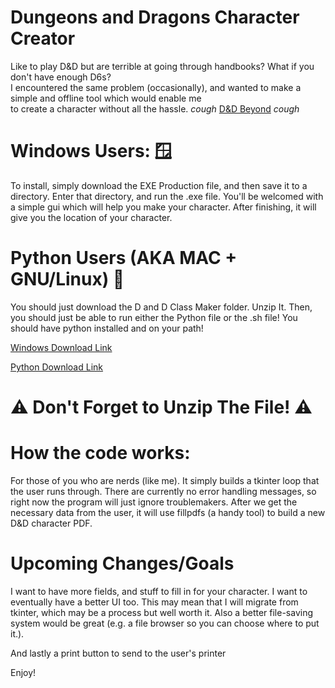 # Dungeons and Dragons Character Creator

Like to play D&D but are terrible at going through handbooks? What if you don't have enough D6s? <br>
I encountered the same problem (occasionally), and wanted to make a simple and offline tool which would enable me<br>
to create a character without all the hassle. *cough* <a href="https://www.dndbeyond.com/">D&D Beyond</a> *cough*

# Windows Users: 🪟 
To install, simply download the EXE Production file, and then save it to a directory. Enter that directory, and run the .exe file. You'll be welcomed with a simple gui which will help you make your character. After finishing, it will give you the location of your character.

# Python Users (AKA MAC + GNU/Linux) 🐍
You should just download the D and D Class Maker folder. Unzip It. Then, you should just be able to run either the Python file or the .sh file! You should have python installed and on your path!

<a href="https://downgit.github.io/#/home?url=https://github.com/Zackmartin238/DungeonsAndDragons-Character-Creator-and-PDF-Generator/tree/main/EXE%20Production"> Windows Download Link</a>

<a href="https://downgit.github.io/#/home?url=https://github.com/Zackmartin238/DungeonsAndDragons-Character-Creator-and-PDF-Generator/tree/main/D%20and%20D%20Class%20maker"> Python Download Link </a>

# ⚠️ Don't Forget to Unzip The File! ⚠️


# How the code works:

For those of you who are nerds (like me). It simply builds a tkinter loop that the user runs through. There are currently no error handling messages, so right now the program will just ignore troublemakers. After we get the necessary data from the user, it will use fillpdfs (a handy tool) to build a new D&D character PDF. 

# Upcoming Changes/Goals

I want to have more fields, and stuff to fill in for your character. I want to eventually have a better UI too. This may mean that I will migrate from tkinter, which may be a process but well worth it. Also a better file-saving system would be great (e.g. a file browser so you can choose where to put it.). 

And lastly a print button to send to the user's printer

Enjoy!
